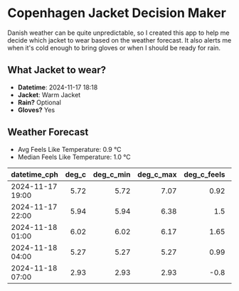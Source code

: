 
# Copenhagen Jacket Decision Maker

Danish weather can be quite unpredictable, so I created this app to help me decide which jacket to wear based on the weather forecast. 
It also alerts me when it's cold enough to bring gloves or when I should be ready for rain.

## What Jacket to wear?

- **Datetime**: 2024-11-17 18:18
- **Jacket**: Warm Jacket
- **Rain?** Optional
- **Gloves?** Yes

## Weather Forecast
- Avg Feels Like Temperature: 0.9 °C
- Median Feels Like Temperature: 1.0 °C

| datetime_cph     |   deg_c |   deg_c_min |   deg_c_max |   deg_c_feels | weather   | wind   | rain   |
|:-----------------|--------:|------------:|------------:|--------------:|:----------|:-------|:-------|
| 2024-11-17 19:00 |    5.72 |        5.72 |        7.07 |          0.92 | Clouds    | High   | None   |
| 2024-11-17 22:00 |    5.94 |        5.94 |        6.38 |          1.5  | Clouds    | High   | None   |
| 2024-11-18 01:00 |    6.02 |        6.02 |        6.17 |          1.65 | Clouds    | High   | None   |
| 2024-11-18 04:00 |    5.27 |        5.27 |        5.27 |          0.99 | Clouds    | High   | None   |
| 2024-11-18 07:00 |    2.93 |        2.93 |        2.93 |         -0.8  | Rain      | Low    | Low    |
        